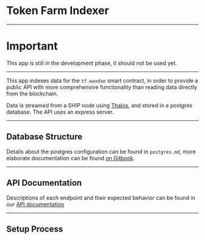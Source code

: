 # Token Farm Indexer

---

# Important

This app is still in the development phase, it should not be used yet.

---

This app indexes data for the `tf.waxdao` smart contract, in order to provide a public API with more comprehensive functionality than reading data directly from the blockchain.

Data is streamed from a SHIP node using [Thalos](https://thalos.waxsweden.org), and stored in a postgres database. The API uses an express server.

---

## Database Structure

Details about the postgres configuration can be found in `postgres.md`, more elaborate documentation can be found [on Gitbook](https://waxdao.gitbook.io/waxdao).

---

## API Documentation

Descriptions of each endpoint and their expected behavior can be found in our [API documentation](https://waxdao.gitbook.io/waxdao/products/token-farms/developers/build-an-api)

---

## Setup Process

